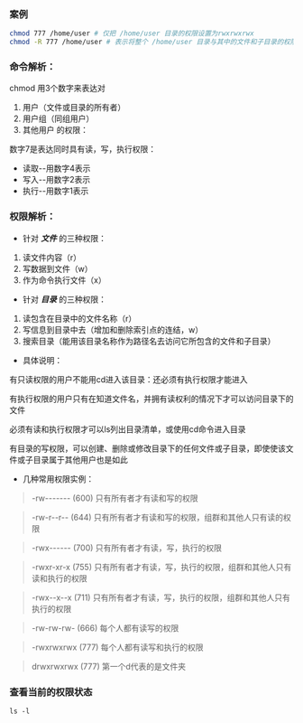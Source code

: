 ### 案例
``` bash
chmod 777 /home/user # 仅把 /home/user 目录的权限设置为rwxrwxrwx
chmod -R 777 /home/user # 表示将整个 /home/user 目录与其中的文件和子目录的权限都设置为rwxrwxrwx，-R代表 递归处理
```
### 命令解析：

chmod 用3个数字来表达对 
1. 用户（文件或目录的所有者）
2. 用户组（同组用户）
3. 其他用户 的权限：

数字7是表达同时具有读，写，执行权限：
- 读取--用数字4表示
- 写入--用数字2表示
- 执行--用数字1表示

### 权限解析：

- 针对 ***文件*** 的三种权限：
1. 读文件内容（r）
2. 写数据到文件（w）
3. 作为命令执行文件（x）

- 针对 ***目录*** 的三种权限：
1. 读包含在目录中的文件名称（r）
2. 写信息到目录中去（增加和删除索引点的连结，w）
3. 搜索目录（能用该目录名称作为路径名去访问它所包含的文件和子目录）

- 具体说明：

有只读权限的用户不能用cd进入该目录：还必须有执行权限才能进入

有执行权限的用户只有在知道文件名，并拥有读权利的情况下才可以访问目录下的文件

必须有读和执行权限才可以ls列出目录清单，或使用cd命令进入目录

有目录的写权限，可以创建、删除或修改目录下的任何文件或子目录，即使使该文件或子目录属于其他用户也是如此
 

- 几种常用权限实例：

> -rw------- (600) 只有所有者才有读和写的权限

> -rw-r--r-- (644) 只有所有者才有读和写的权限，组群和其他人只有读的权限

> -rwx------ (700) 只有所有者才有读，写，执行的权限

> -rwxr-xr-x (755) 只有所有者才有读，写，执行的权限，组群和其他人只有读和执行的权限

> -rwx--x--x (711) 只有所有者才有读，写，执行的权限，组群和其他人只有执行的权限

> -rw-rw-rw- (666) 每个人都有读写的权限

> -rwxrwxrwx (777) 每个人都有读写和执行的权限

> drwxrwxrwx (777) 第一个d代表的是文件夹

### 查看当前的权限状态

```
ls -l
```